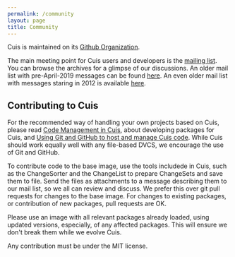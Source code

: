```yaml
---
permalink: /community
layout: page
title: Community
---
```


Cuis is maintained on its [Github Organization](https://github.com/Cuis-Smalltalk/Cuis-Smalltalk-Dev). 

The main meeting point for Cuis users and developers is the [mailing list](https://lists.cuis.st/mailman/listinfo/cuis-dev). You can browse the archives for a glimpse of our discussions. An older mail list with pre-April-2019 messages can be found [here](http://cuis-smalltalk.org/pipermail/cuis-dev_cuis-smalltalk.org/). An even older mail list with messages staring in 2012 is available [here](http://jvuletich.org/mailman/listinfo/cuis_jvuletich.org).

## Contributing to Cuis

For the recommended way of handling your own projects based on Cuis, please read [Code Management in Cuis](Documentation/CodeManagementInCuis.md), about developing packages for Cuis, and [Using Git and GitHub to host and manage Cuis code](Documentation/CuisAndGitHub.md). While Cuis should work equally well with any file-based DVCS, we encourage the use of Git and GitHub.

To contribute code to the base image, use the tools includede in Cuis, such as the ChangeSorter and the ChangeList to prepare ChangeSets and save them to file. Send the files as attachments to a message describing them to our mail list, so we all can review and discuss. We prefer this over git pull requests for changes to the base image. For changes to existing packages, or contribution of new packages, pull requests are OK.

Please use an image with all relevant packages already loaded, using updated versions, especially, of any affected packages. This will ensure we don't break them while we evolve Cuis.

Any contribution must be under the MIT license.

